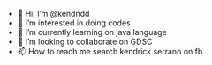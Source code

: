 - 👋 Hi, I’m @kendndd
- 👀 I’m interested in doing codes
- 🌱 I’m currently learning on java language
- 💞️ I’m looking to collaborate on GDSC
- 📫 How to reach me search kendrick serrano on fb

<!---
kendndd/kendndd is a ✨ special ✨ repository because its `README.md` (this file) appears on your GitHub profile.
You can click the Preview link to take a look at your changes.
--->
